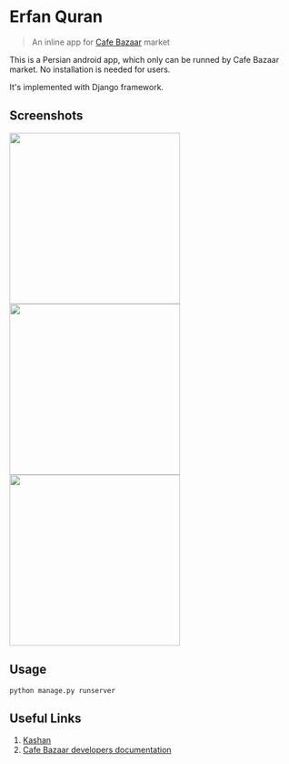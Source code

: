 # Erfan Quran
> An inline app for [Cafe Bazaar](http://cafebazaar.ir) market

This is a Persian android app, which only can be runned by Cafe Bazaar market. No installation is needed for users.

It's implemented with Django framework.

## Screenshots
<img src="https://user-images.githubusercontent.com/7780269/46573691-c95e7e00-c9a5-11e8-91af-6e802e396268.jpg" width="300">
<img src="https://user-images.githubusercontent.com/7780269/46573690-c6638d80-c9a5-11e8-8f77-938989217150.jpg" width="300">
<img src="https://user-images.githubusercontent.com/7780269/46573694-ce233200-c9a5-11e8-9eb1-344a624be6a2.jpg" width="300">

## Usage
```
python manage.py runserver
```

## Useful Links
1. [Kashan](http://kashan.cafebazaar.ir/)
2. [Cafe Bazaar developers documentation](http://developers.cafebazaar.ir/fa/inline-apps/)
